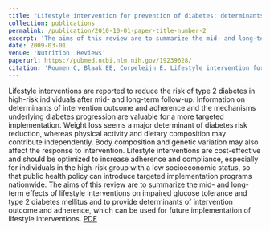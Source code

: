 ```yaml
---
title: "Lifestyle intervention for prevention of diabetes: determinants of success for  future implementation."
collection: publications
permalink: /publication/2010-10-01-paper-title-number-2
excerpt: 'The aims of this review are to summarize the mid- and long-term effects  of lifestyle interventions on impaired glucose tolerance and type 2 diabetes  mellitus and to provide determinants of intervention outcome and adherence, which  can be used for future implementation of lifestyle interventions.'
date: 2009-03-01
venue: 'Nutrition  Reviews'
paperurl: https://pubmed.ncbi.nlm.nih.gov/19239628/
citation: 'Roumen C, Blaak EE, Corpeleijn E. Lifestyle intervention for prevention of diabetes: determinants of success for future implementation. Nutr Rev. 2009;67(3):132-146. doi:10.1111/j.1753-4887.2009.00181.x'
---
```


Lifestyle interventions are reported to reduce the risk of type 2 diabetes in  high-risk individuals after mid- and long-term follow-up. Information on  determinants of intervention outcome and adherence and the mechanisms underlying  diabetes progression are valuable for a more targeted implementation. Weight loss  seems a major determinant of diabetes risk reduction, whereas physical activity and  dietary composition may contribute independently. Body composition and genetic  variation may also affect the response to intervention. Lifestyle interventions are  cost-effective and should be optimized to increase adherence and compliance,  especially for individuals in the high-risk group with a low socioeconomic status,  so that public health policy can introduce targeted implementation programs  nationwide. The aims of this review are to summarize the mid- and long-term effects  of lifestyle interventions on impaired glucose tolerance and type 2 diabetes  mellitus and to provide determinants of intervention outcome and adherence, which  can be used for future implementation of lifestyle interventions.
[PDF](https://watermark.silverchair.com/nutritionreviews67-0132.pdf?token=AQECAHi208BE49Ooan9kkhW_Ercy7Dm3ZL_9Cf3qfKAc485ysgAAAsUwggLBBgkqhkiG9w0BBwagggKyMIICrgIBADCCAqcGCSqGSIb3DQEHATAeBglghkgBZQMEAS4wEQQM2xwgx-kt77fT22VcAgEQgIICeGphHbbOwBN92A1R548zzwgRxrLOCemgOs-7KZ5_x94eBEZUrPo0MJ_R39ageuQrp8yRbT0HODrkWMfLhh6QmQ9BtwFkdb7wOHOGQEhz5x-SQuz_F_WCj0V_fyTGZBWmt_g2gAm9CalqfTRgWoM0gKxW64TGHgxjFvoui85JWHDRt-UfquQx04dbsr55OZXNILW6wdMkSm_DlmX_jA-EVZeVQPup8ddjrYOvt8Qn4irBWzdzdFJ0rL1rviZ9vXk0X6_DRKhKTeowFrIaJt93yRqwohV18SQwQBcfDRlyBJ7mz7SAS20wHc6LdCBYvLfrVPrLI9pFEFci8vAvY19lK7XUhREU0UXRPAFH1fMJnu2c9sFaWU-ada5kPmUtpQukgg_Ol68_aQkqu2Dtkc5Lid5bbC8jpsHmAvZ5tNzby33n8PbU5Av75GS9HKjF7rELZVX7p_oRUBHwI7-c6NB0h9RgLNf0S1dRFXsEKgluhJDUc1FNzC0z8JWCeZN1PBQ3dJWEhSlY1kicbDgij-Hi8ueODgv2jT8F8FbrJQz9OCni1oim6RF4elzeRUJe5y4yfr5Sz4ullNJmo2DakFOLmvBBMNGbt3jALk7dO4aHtrCGIHi-mEGR19q5IIbHTwD8wNlxlsRNLvWzjLoXFvJRJTkx_dY0swVNiN3a5Sy5hgJJQX4n-265Kpn3v0x_7Cno_U6CWmyvx6-KtdNXBdSwcZeA38AJyFFOkYa_853OZ1sXocznJoQGgaQLJQT3HRF2zJOQljm9AYTzRjapFDmUe9WHtgDj88d0TF85MdQT17qC_FMW74_D5Z-WcynWztZ-tHMyTUFJ_wI2)

